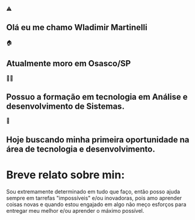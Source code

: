 

⚠️
## Olá eu me chamo Wladimir Martinelli
🏠
## Atualmente moro em Osasco/SP

👨‍🎓
## Possuo a formação em tecnologia em Análise e desenvolvimento de Sistemas.

📌
## Hoje buscando minha primeira oportunidade na área de tecnologia e desenvolvimento.



# Breve relato sobre min:

Sou extremamente determinado em tudo que faço, então posso ajuda sempre  em tarrefas  "impossíveis" e/ou inovadoras, pois amo aprender coisas novas e quando estou engajado em algo não meço esforços para entregar meu melhor e/ou aprender o máximo possível.
